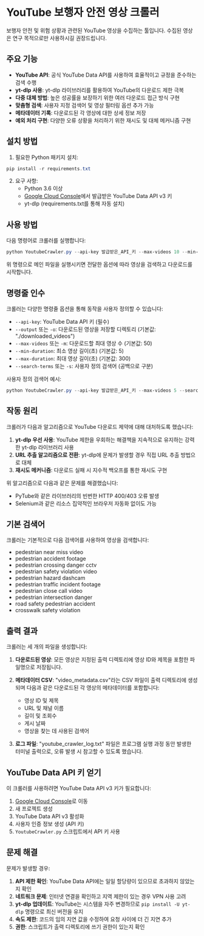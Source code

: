 # YouTube 보행자 안전 영상 크롤러

보행자 안전 및 위험 상황과 관련된 YouTube 영상을 수집하는 툴입니다. 수집된 영상은 연구 목적으로만 사용하시길 권장드립니다.

## 주요 기능

- **YouTube API**: 공식 YouTube Data API를 사용하여 효율적이고 규정을 준수하는 검색 수행
- **yt-dlp 사용**: yt-dlp 라이브러리를 활용하여 YouTube의 다운로드 제한 극복
- **다중 대체 방법**: 높은 성공률을 보장하기 위한 여러 다운로드 접근 방식 구현
- **맞춤형 검색**: 사용자 지정 검색어 및 영상 필터링 옵션 추가 가능
- **메타데이터 기록**: 다운로드된 각 영상에 대한 상세 정보 저장
- **예외 처리 구현**: 다양한 오류 상황을 처리하기 위한 재시도 및 대체 메커니즘 구현

## 설치 방법

1. 필요한 Python 패키지 설치:

```powershell
pip install -r requirements.txt
```

2. 요구 사항:
   - Python 3.6 이상
   - [Google Cloud Console](https://console.cloud.google.com/)에서 발급받은 YouTube Data API v3 키
   - yt-dlp (requirements.txt를 통해 자동 설치)

## 사용 방법

다음 명령어로 크롤러를 실행합니다:

```powershell
python YoutubeCrawler.py --api-key 발급받은_API_키 --max-videos 10 --min-duration 10 --max-duration 180
```

위 명령으로 메인 파일을 실행시키면 전달한 옵션에 따라 영상을 검색하고 다운로드를 시작합니다.

## 명령줄 인수

크롤러는 다양한 명령줄 옵션을 통해 동작을 사용자 정의할 수 있습니다:

- `--api-key`: YouTube Data API 키 (필수)
- `--output` 또는 `-o`: 다운로드된 영상을 저장할 디렉토리 (기본값: "./downloaded_videos")
- `--max-videos` 또는 `-m`: 다운로드할 최대 영상 수 (기본값: 50)
- `--min-duration`: 최소 영상 길이(초) (기본값: 5)
- `--max-duration`: 최대 영상 길이(초) (기본값: 300)
- `--search-terms` 또는 `-s`: 사용자 정의 검색어 (공백으로 구분)

사용자 정의 검색어 예시:

```powershell
python YoutubeCrawler.py --api-key 발급받은_API_키 --max-videos 5 --search-terms "보행자 사고 영상" "횡단보도 위험"
```

## 작동 원리

크롤러가 다음과 알고리즘으로 YouTube 다운로드 제약에 대해 대처하도록 했습니다:

1. **yt-dlp 우선 사용**: YouTube 제한을 우회하는 해결책을 지속적으로 유지하는 강력한 yt-dlp 라이브러리 사용
2. **URL 추출 알고리즘으로 전환**: yt-dlp에 문제가 발생할 경우 직접 URL 추출 방법으로 대체
3. **재시도 메커니즘**: 다운로드 실패 시 지수적 백오프를 통한 재시도 구현

위 알고리즘으로 다음과 같은 문제를 해결했습니다:
- PyTube와 같은 라이브러리의 빈번한 HTTP 400/403 오류 발생
- Selenium과 같은 리소스 집약적인 브라우저 자동화 없이도 가능

## 기본 검색어

크롤러는 기본적으로 다음 검색어를 사용하여 영상을 검색합니다:
- pedestrian near miss video
- pedestrian accident footage
- pedestrian crossing danger cctv
- pedestrian safety violation video
- pedestrian hazard dashcam
- pedestrian traffic incident footage
- pedestrian close call video
- pedestrian intersection danger
- road safety pedestrian accident
- crosswalk safety violation

## 출력 결과

크롤러는 세 개의 파일을 생성합니다:

1. **다운로드된 영상**: 모든 영상은 지정된 출력 디렉토리에 영상 ID와 제목을 포함한 파일명으로 저장됩니다.

2. **메타데이터 CSV**: "video_metadata.csv"라는 CSV 파일이 출력 디렉토리에 생성되며 다음과 같은 다운로드된 각 영상의 메타데이터를 포함합니다:
   - 영상 ID 및 제목
   - URL 및 채널 이름
   - 길이 및 조회수
   - 게시 날짜
   - 영상을 찾는 데 사용된 검색어

3. **로그 파일**: "youtube_crawler_log.txt" 파일은 프로그램 실행 과정 동안 발생한 터미널 출력으로, 오류 발생 시 참고할 수 있도록 했습니다.

## YouTube Data API 키 얻기

이 크롤러를 사용하려면 YouTube Data API v3 키가 필요합니다:

1. [Google Cloud Console](https://console.cloud.google.com/)로 이동
2. 새 프로젝트 생성
3. YouTube Data API v3 활성화
4. 사용자 인증 정보 생성 (API 키)
5. `YoutubeCrawler.py` 스크립트에서 API 키 사용

## 문제 해결

문제가 발생할 경우:

1. **API 제한 확인**: YouTube Data API에는 일일 할당량이 있으므로 초과하지 않았는지 확인
2. **네트워크 문제**: 인터넷 연결을 확인하고 지역 제한이 있는 경우 VPN 사용 고려
3. **yt-dlp 업데이트**: YouTube는 시스템을 자주 변경하므로 `pip install -U yt-dlp` 명령으로 최신 버전을 유지
4. **속도 제한**: 코드의 임의 지연 값을 수정하여 요청 사이에 더 긴 지연 추가
5. **권한**: 스크립트가 출력 디렉토리에 쓰기 권한이 있는지 확인
